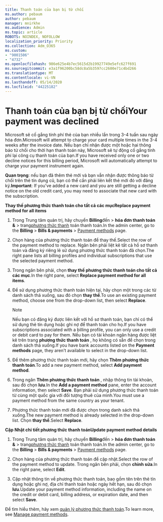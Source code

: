 ```yaml
---
title: Thanh toán của bạn bị từ chối
ms.author: pebaum
author: pebaum
manager: mnirkhe
ms.audience: Admin
ms.topic: article
ROBOTS: NOINDEX, NOFOLLOW
localization_priority: Priority
ms.collection: Adm_O365
ms.custom:
- "9001506"
- "4732"
ms.openlocfilehash: 986e625e4b7ec5615d2b19927749e5efc627f691
ms.sourcegitcommit: e3a1f96200bc58dc8a5b3597cc2600e71c4bd266
ms.translationtype: MT
ms.contentlocale: vi-VN
ms.lasthandoff: 05/14/2020
ms.locfileid: "44225182"
---
```

# <a name="your-payment-was-declined"></a><span data-ttu-id="d9d18-102">Thanh toán của bạn bị từ chối</span><span class="sxs-lookup"><span data-stu-id="d9d18-102">Your payment was declined</span></span>

<span data-ttu-id="d9d18-103">Microsoft sẽ cố gắng tính phí thẻ của bạn nhiều lần trong 3-4 tuần sau ngày hóa đơn.</span><span class="sxs-lookup"><span data-stu-id="d9d18-103">Microsoft will attempt to charge your card multiple times in the 3-4 weeks after the invoice date.</span></span>  <span data-ttu-id="d9d18-104">Nếu bạn chỉ nhận được một hoặc hai thông báo từ chối cho thời hạn thanh toán này, Microsoft sẽ tự động cố gắng tính phí lại công cụ thanh toán của bạn.</span><span class="sxs-lookup"><span data-stu-id="d9d18-104">If you have received only one or two decline notices for this billing period, Microsoft will automatically attempt to charge your payment instrument again.</span></span>  

<span data-ttu-id="d9d18-105">**Quan trọng**: nếu bạn đã thêm thẻ mới và bạn vẫn nhận được thông báo từ chối trên thẻ tín dụng cũ, bạn có thể cần phải liên kết thẻ mới đó với đăng ký.</span><span class="sxs-lookup"><span data-stu-id="d9d18-105">**Important**: If you've added a new card and you are still getting a decline notice on the old credit card, you may need to associate that new card with the subscription.</span></span>

<span data-ttu-id="d9d18-106">**Thay thế phương thức thanh toán cho tất cả các mục**</span><span class="sxs-lookup"><span data-stu-id="d9d18-106">**Replace payment method for all items**</span></span>

1. <span data-ttu-id="d9d18-107">Trong Trung tâm quản trị, hãy chuyển **Billing**đến  >  **hóa đơn thanh toán &**  >  trang[phương thức thanh](https://go.microsoft.com/fwlink/p/?linkid=2018806) toán thanh toán.</span><span class="sxs-lookup"><span data-stu-id="d9d18-107">In the admin center, go to the **Billing** > **Bills & payments** > [Payment methods](https://go.microsoft.com/fwlink/p/?linkid=2018806) page.</span></span>

2. <span data-ttu-id="d9d18-108">Chọn hàng của phương thức thanh toán để thay thế.</span><span class="sxs-lookup"><span data-stu-id="d9d18-108">Select the row of the payment method to replace.</span></span> <span data-ttu-id="d9d18-109">Ngăn bên phải liệt kê tất cả hồ sơ thanh toán và đăng ký riêng lẻ sử dụng phương thức thanh toán đã chọn.</span><span class="sxs-lookup"><span data-stu-id="d9d18-109">The right pane lists all billing profiles and individual subscriptions that use the selected payment method.</span></span>

3. <span data-ttu-id="d9d18-110">Trong ngăn bên phải, chọn **thay thế phương thức thanh toán cho tất cả các mục**.</span><span class="sxs-lookup"><span data-stu-id="d9d18-110">In the right pane, select **Replace payment method for all items**.</span></span>

4. <span data-ttu-id="d9d18-111">Để sử dụng phương thức thanh toán hiện tại, hãy chọn một trong các từ danh sách thả xuống, sau đó chọn **thay thế**.</span><span class="sxs-lookup"><span data-stu-id="d9d18-111">To use an existing payment method, choose one from the drop-down list, then select **Replace**.</span></span>

    > [!NOTE]
    > <span data-ttu-id="d9d18-112">Nếu bạn có đăng ký được liên kết với hồ sơ thanh toán, bạn chỉ có thể sử dụng thẻ tín dụng hoặc ghi nợ để thanh toán cho họ.</span><span class="sxs-lookup"><span data-stu-id="d9d18-112">If you have subscriptions associated with a billing profile, you can only use a credit or debit card to pay for them.</span></span> <span data-ttu-id="d9d18-113">Nếu bạn có tài khoản ngân hàng được liệt kê trên trang **phương thức thanh toán** , họ không có sẵn để chọn trong danh sách thả xuống.</span><span class="sxs-lookup"><span data-stu-id="d9d18-113">If you have bank accounts listed on the **Payment methods** page, they aren't available to select in the drop-down list.</span></span>

5. <span data-ttu-id="d9d18-114">Để thêm phương thức thanh toán mới, hãy chọn **Thêm phương thức thanh toán**.</span><span class="sxs-lookup"><span data-stu-id="d9d18-114">To add a new payment method, select **Add payment method**.</span></span>

6. <span data-ttu-id="d9d18-115">Trong ngăn **Thêm phương thức thanh toán** , nhập thông tin tài khoản, sau đó chọn **lưu**.</span><span class="sxs-lookup"><span data-stu-id="d9d18-115">In the **Add a payment method** pane, enter the account information, then select **Save**.</span></span> <span data-ttu-id="d9d18-116">Bạn phải sử dụng phương thức thanh toán từ cùng một quốc gia với đối tượng thuê của mình.</span><span class="sxs-lookup"><span data-stu-id="d9d18-116">You must use a payment method from the same country as your tenant.</span></span>

7. <span data-ttu-id="d9d18-117">Phương thức thanh toán mới đã được chọn trong danh sách thả xuống.</span><span class="sxs-lookup"><span data-stu-id="d9d18-117">The new payment method is already selected in the drop-down list.</span></span> <span data-ttu-id="d9d18-118">Chọn **thay thế**.</span><span class="sxs-lookup"><span data-stu-id="d9d18-118">Select **Replace**.</span></span>

<span data-ttu-id="d9d18-119">**Cập Nhật chi tiết phương thức thanh toán**</span><span class="sxs-lookup"><span data-stu-id="d9d18-119">**Update payment method details**</span></span>

1. <span data-ttu-id="d9d18-120">Trong Trung tâm quản trị, hãy chuyển **Billing**đến  >  **hóa đơn thanh toán &**  >  trang[phương thức thanh](https://go.microsoft.com/fwlink/p/?linkid=2018806) toán thanh toán.</span><span class="sxs-lookup"><span data-stu-id="d9d18-120">In the admin center, go to the **Billing** > **Bills & payments** > [Payment methods](https://go.microsoft.com/fwlink/p/?linkid=2018806) page.</span></span>

2. <span data-ttu-id="d9d18-121">Chọn hàng của phương thức thanh toán để cập nhật.</span><span class="sxs-lookup"><span data-stu-id="d9d18-121">Select the row of the payment method to update.</span></span> <span data-ttu-id="d9d18-122">Trong ngăn bên phải, chọn **chỉnh sửa**.</span><span class="sxs-lookup"><span data-stu-id="d9d18-122">In the right pane, select **Edit**.</span></span>

3. <span data-ttu-id="d9d18-123">Cập nhật thông tin về phương thức thanh toán, bao gồm tên trên thẻ tín dụng hoặc ghi nợ, địa chỉ thanh toán hoặc ngày hết hạn, sau đó chọn **lưu**.</span><span class="sxs-lookup"><span data-stu-id="d9d18-123">Update your payment method information, including the name on the credit or debit card, billing address, or expiration date, and then select **Save**.</span></span>

<span data-ttu-id="d9d18-124">Để tìm hiểu thêm, hãy xem [quản lý phương thức thanh toán](https://docs.microsoft.com/microsoft-365/commerce/billing-and-payments/manage-payment-methods).</span><span class="sxs-lookup"><span data-stu-id="d9d18-124">To learn more, see [Manage payment methods](https://docs.microsoft.com/microsoft-365/commerce/billing-and-payments/manage-payment-methods).</span></span>